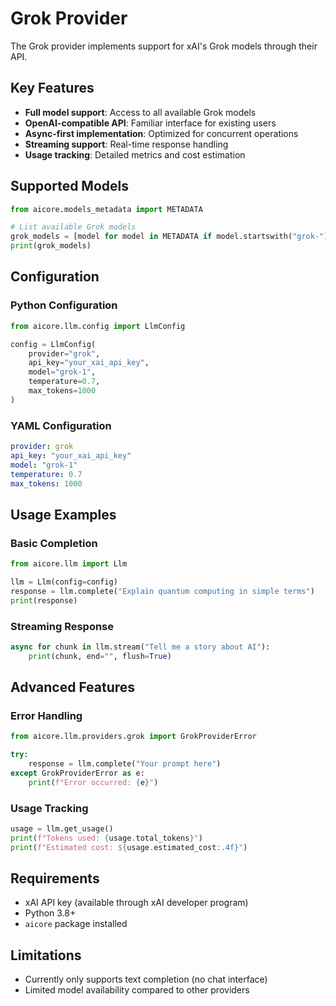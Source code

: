 
# Grok Provider

The Grok provider implements support for xAI's Grok models through their API.

## Key Features

- **Full model support**: Access to all available Grok models
- **OpenAI-compatible API**: Familiar interface for existing users
- **Async-first implementation**: Optimized for concurrent operations
- **Streaming support**: Real-time response handling
- **Usage tracking**: Detailed metrics and cost estimation

## Supported Models

```python
from aicore.models_metadata import METADATA

# List available Grok models
grok_models = [model for model in METADATA if model.startswith("grok-")]
print(grok_models)
```

## Configuration

### Python Configuration

```python
from aicore.llm.config import LlmConfig

config = LlmConfig(
    provider="grok",
    api_key="your_xai_api_key",
    model="grok-1",
    temperature=0.7,
    max_tokens=1000
)
```

### YAML Configuration

```yaml
provider: grok
api_key: "your_xai_api_key"
model: "grok-1"
temperature: 0.7
max_tokens: 1000
```

## Usage Examples

### Basic Completion

```python
from aicore.llm import Llm

llm = Llm(config=config)
response = llm.complete("Explain quantum computing in simple terms")
print(response)
```

### Streaming Response

```python
async for chunk in llm.stream("Tell me a story about AI"):
    print(chunk, end="", flush=True)
```

## Advanced Features

### Error Handling

```python
from aicore.llm.providers.grok import GrokProviderError

try:
    response = llm.complete("Your prompt here")
except GrokProviderError as e:
    print(f"Error occurred: {e}")
```

### Usage Tracking

```python
usage = llm.get_usage()
print(f"Tokens used: {usage.total_tokens}")
print(f"Estimated cost: ${usage.estimated_cost:.4f}")
```

## Requirements

- xAI API key (available through xAI developer program)
- Python 3.8+
- `aicore` package installed

## Limitations

- Currently only supports text completion (no chat interface)
- Limited model availability compared to other providers